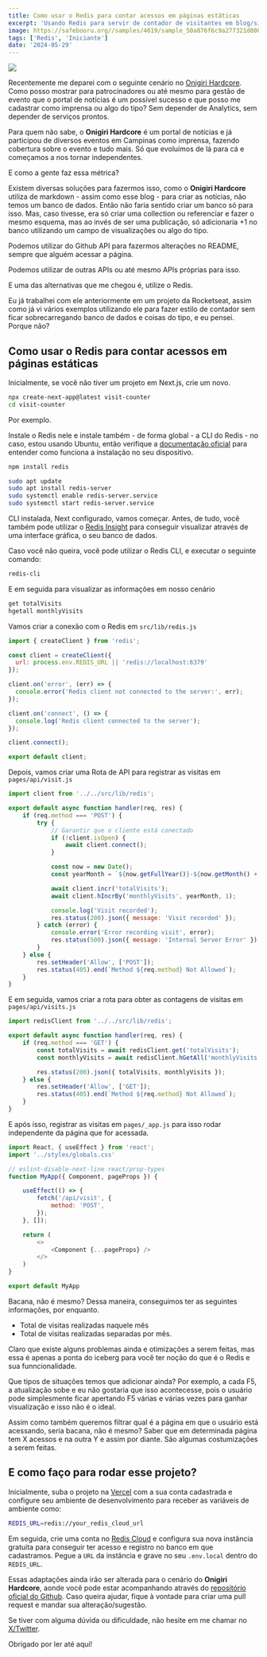 ```yaml
---
title: Como usar o Redis para contar acessos em páginas estáticas
excerpt: 'Usando Redis para servir de contador de visitantes em blog/sites'
image: https://safebooru.org//samples/4619/sample_50a876f6c9a277321d808b921c060b94862be53d.jpg?4921012
tags: ['Redis', 'Iniciante']
date: '2024-05-29'
---
```


![](https://safebooru.org//samples/4619/sample_50a876f6c9a277321d808b921c060b94862be53d.jpg?4921012)

Recentemente me deparei com o seguinte cenário no [Onigiri Hardcore](https://onigirihardcore.com.br/). Como posso mostrar para patrocinadores
ou até mesmo para gestão de evento que o portal de notícias é um possível sucesso e que posso me cadastrar
como imprensa ou algo do tipo? Sem depender de Analytics, sem depender de serviços prontos.

Para quem não sabe, o **Onigiri Hardcore** é um portal de notícias e já participou de diversos eventos em Campinas como
imprensa, fazendo cobertura sobre o evento e tudo mais. Só que evoluímos de lá para cá e começamos a nos tornar independentes.

E como a gente faz essa métrica?

Existem diversas soluções para fazermos isso, como o **Onigiri Hardcore** utiliza de markdown - assim como esse blog - 
para criar as notícias, não temos um banco de dados. Então não faria sentido criar um banco só para isso. Mas,
caso tivesse, era só criar uma collection ou referenciar e fazer o mesmo esquema, mas ao invés de ser uma
publicação, só adicionaria +1 no banco utilizando um campo de visualizações ou algo do tipo.

Podemos utilizar do Github API para fazermos alterações no README, sempre que alguém acessar a página.

Podemos utilizar de outras APIs ou até mesmo APIs próprias para isso.

E uma das alternativas que me chegou é, utilize o Redis.

Eu já trabalhei com ele anteriormente em um projeto da Rocketseat, assim como já vi vários exemplos
utilizando ele para fazer estilo de contador sem ficar sobrecarregando banco de dados e coisas do tipo, e eu
pensei. Porque não?

## Como usar o Redis para contar acessos em páginas estáticas

Inicialmente, se você não tiver um projeto em Next.js, crie um novo.

```bash
npx create-next-app@latest visit-counter
cd visit-counter
```

Por exemplo. 

Instale o Redis nele e instale também - de forma global - a CLI do Redis - no caso, estou usando Ubuntu,
então verifique a [documentação oficial](https://redis.io/docs/latest/get-started/) para entender como funciona a instalação no seu dispositivo.

```bash
npm install redis
```

```bash
sudo apt update
sudo apt install redis-server
sudo systemctl enable redis-server.service
sudo systemctl start redis-server.service
```

CLI instalada, Next configurado, vamos começar. Antes, de tudo, você também pode utilizar o [Redis Insight](https://redis.io/insight/)
para conseguir visualizar através de uma interface gráfica, o seu banco de dados.

Caso você não queira, você pode utilizar o Redis CLI, e executar o seguinte comando:

```bash
redis-cli
```

E em seguida para visualizar as informações em nosso cenário

```bash
get totalVisits
hgetall monthlyVisits
```

Vamos criar a conexão com o Redis em `src/lib/redis.js`

```javascript
import { createClient } from 'redis';

const client = createClient({
  url: process.env.REDIS_URL || 'redis://localhost:6379'
});

client.on('error', (err) => {
  console.error('Redis client not connected to the server:', err);
});

client.on('connect', () => {
  console.log('Redis client connected to the server');
});

client.connect();

export default client;
```

Depois, vamos criar uma Rota de API para registrar as visitas em `pages/api/visit.js`

```javascript
import client from '../../src/lib/redis';

export default async function handler(req, res) {
    if (req.method === 'POST') {
        try {
            // Garantir que o cliente está conectado
            if (!client.isOpen) {
                await client.connect();
            }

            const now = new Date();
            const yearMonth = `${now.getFullYear()}-${now.getMonth() + 1}`;

            await client.incr('totalVisits');
            await client.hIncrBy('monthlyVisits', yearMonth, 1);

            console.log('Visit recorded');
            res.status(200).json({ message: 'Visit recorded' });
        } catch (error) {
            console.error('Error recording visit', error);
            res.status(500).json({ message: 'Internal Server Error' });
        }
    } else {
        res.setHeader('Allow', ['POST']);
        res.status(405).end(`Method ${req.method} Not Allowed`);
    }
}

```

E em seguida, vamos criar a rota para obter as contagens de visitas em `pages/api/visits.js`

```javascript
import redisClient from '../../src/lib/redis';

export default async function handler(req, res) {
    if (req.method === 'GET') {
        const totalVisits = await redisClient.get('totalVisits');
        const monthlyVisits = await redisClient.hGetAll('monthlyVisits');

        res.status(200).json({ totalVisits, monthlyVisits });
    } else {
        res.setHeader('Allow', ['GET']);
        res.status(405).end(`Method ${req.method} Not Allowed`);
    }
}

```

E após isso, registrar as visitas em `pages/_app.js` para isso rodar independente da página
que for acessada.

```javascript
import React, { useEffect } from 'react';
import '../styles/globals.css'

// eslint-disable-next-line react/prop-types
function MyApp({ Component, pageProps }) {

    useEffect(() => {
        fetch('/api/visit', {
            method: 'POST',
        });
    }, []);

    return (
        <>
            <Component {...pageProps} />
        </>
    )
}

export default MyApp
```

Bacana, não é mesmo? Dessa maneira, conseguimos ter as seguintes informações, por enquanto.

- Total de visitas realizadas naquele mês
- Total de visitas realizadas separadas por mês.

Claro que existe alguns problemas ainda e otimizações a serem feitas, mas essa é apenas a ponta
do iceberg para você ter noção do que é o Redis e sua funncionalidade.

Que tipos de situações temos que adicionar ainda? Por exemplo, a cada F5, a atualização sobe
e eu não gostaria que isso acontecesse, pois o usuário pode simplesmente ficar
apertando F5 várias e várias vezes para ganhar visualização e isso não é o ideal.

Assim como também queremos filtrar qual é a página em que o usuário está acessando, seria bacana, não é mesmo?
Saber que em determinada página tem X acessos e na outra Y e assim por diante. São algumas costumizações
a serem feitas.

## E como faço para rodar esse projeto?

Inicialmente, suba o projeto na [Vercel](https://vercel.com/) com a sua conta cadastrada e configure
seu ambiente de desenvolvimento para receber as variáveis de ambiente como:

```bash
REDIS_URL=redis://your_redis_cloud_url
```

Em seguida, crie uma conta no [Redis Cloud](https://app.redislabs.com/#/) e configura sua nova instância gratuita para conseguir ter
acesso e registro no banco em que cadastramos. Pegue a `URL` da instância e grave no seu `.env.local` dentro do `REDIS_URL`.

Essas adaptações ainda irão ser alterada para o cenário do **Onigiri Hardcore**, aonde você pode estar acompanhando através
do [repositório oficial do Github](https://github.com/Yagasaki7K/website-onigirihardcore). Caso queira ajudar, fique à vontade para criar uma pull request e mandar
sua alteração/sugestão.

Se tiver com alguma dúvida ou dificuldade, não hesite em me chamar no [X/Twitter](https://twitter.com/yagasaki7k).

Obrigado por ler até aqui!